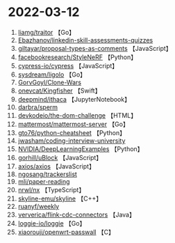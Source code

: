# 2022-03-12

1. [liamg/traitor](https://github.com/liamg/traitor) 【Go】
2. [Ebazhanov/linkedin-skill-assessments-quizzes](https://github.com/Ebazhanov/linkedin-skill-assessments-quizzes) 
3. [giltayar/proposal-types-as-comments](https://github.com/giltayar/proposal-types-as-comments) 【JavaScript】
4. [facebookresearch/StyleNeRF](https://github.com/facebookresearch/StyleNeRF) 【Python】
5. [cypress-io/cypress](https://github.com/cypress-io/cypress) 【JavaScript】
6. [sysdream/ligolo](https://github.com/sysdream/ligolo) 【Go】
7. [GorvGoyl/Clone-Wars](https://github.com/GorvGoyl/Clone-Wars) 
8. [onevcat/Kingfisher](https://github.com/onevcat/Kingfisher) 【Swift】
9. [deepmind/ithaca](https://github.com/deepmind/ithaca) 【JupyterNotebook】
10. [darbra/sperm](https://github.com/darbra/sperm) 
11. [devkodeio/the-dom-challenge](https://github.com/devkodeio/the-dom-challenge) 【HTML】
12. [mattermost/mattermost-server](https://github.com/mattermost/mattermost-server) 【Go】
13. [gto76/python-cheatsheet](https://github.com/gto76/python-cheatsheet) 【Python】
14. [jwasham/coding-interview-university](https://github.com/jwasham/coding-interview-university) 
15. [NVIDIA/DeepLearningExamples](https://github.com/NVIDIA/DeepLearningExamples) 【Python】
16. [gorhill/uBlock](https://github.com/gorhill/uBlock) 【JavaScript】
17. [axios/axios](https://github.com/axios/axios) 【JavaScript】
18. [ngosang/trackerslist](https://github.com/ngosang/trackerslist) 
19. [mli/paper-reading](https://github.com/mli/paper-reading) 
20. [nrwl/nx](https://github.com/nrwl/nx) 【TypeScript】
21. [skyline-emu/skyline](https://github.com/skyline-emu/skyline) 【C++】
22. [ruanyf/weekly](https://github.com/ruanyf/weekly) 
23. [ververica/flink-cdc-connectors](https://github.com/ververica/flink-cdc-connectors) 【Java】
24. [loggie-io/loggie](https://github.com/loggie-io/loggie) 【Go】
25. [xiaorouji/openwrt-passwall](https://github.com/xiaorouji/openwrt-passwall) 【C】
